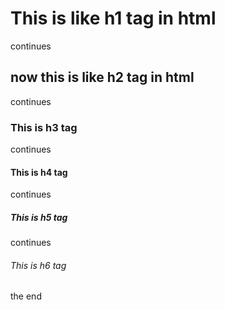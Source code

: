 # This is like h1 tag in html 
continues
## now this is like h2 tag in html
continues
### This is h3 tag
continues
#### This is h4 tag
continues
##### This is h5 tag
continues
###### This is h6 tag
the end
